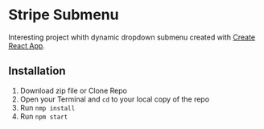 # Stripe Submenu

Interesting project whith dynamic dropdown submenu created with [Create React App](https://github.com/facebook/create-react-app).

## Installation

1. Download zip file or Clone Repo
2. Open your Terminal and `cd` to your local copy of the repo
3. Run `nmp install`
4. Run `npm start`
